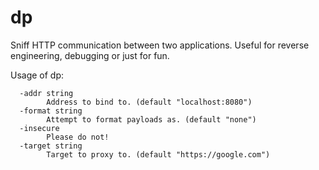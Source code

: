 # dp

Sniff HTTP communication between two applications. Useful for reverse engineering, debugging or just for fun.

Usage of dp:
```
  -addr string
    	Address to bind to. (default "localhost:8080")
  -format string
    	Attempt to format payloads as. (default "none")
  -insecure
    	Please do not!
  -target string
    	Target to proxy to. (default "https://google.com")
```
